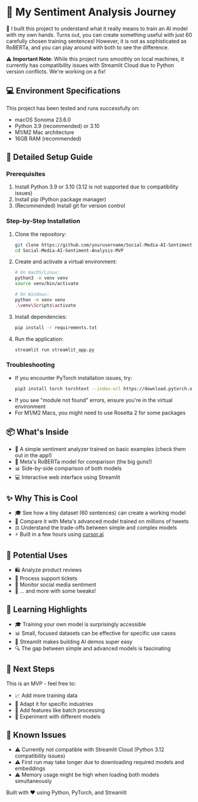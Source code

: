 # 🤖 My Sentiment Analysis Journey

🎯 I built this project to understand what it really means to train an AI model with my own hands. Turns out, you can create something useful with just 60 carefully chosen training sentences! However, it is not as sophisticated as RoBERTa, and you can play around with both to see the difference.

⚠️ **Important Note**: While this project runs smoothly on local machines, it currently has compatibility issues with Streamlit Cloud due to Python version conflicts. We're working on a fix!

## 💻 Environment Specifications
This project has been tested and runs successfully on:
- macOS Sonoma 23.6.0
- Python 3.9 (recommended) or 3.10
- M1/M2 Mac architecture
- 16GB RAM (recommended)

## 🚀 Detailed Setup Guide

### Prerequisites
1. Install Python 3.9 or 3.10 (3.12 is not supported due to compatibility issues)
2. Install pip (Python package manager)
3. (Recommended) Install git for version control

### Step-by-Step Installation
1. Clone the repository:
   ```bash
   git clone https://github.com/yourusername/Social-Media-AI-Sentiment-Analysis-MVP.git
   cd Social-Media-AI-Sentiment-Analysis-MVP
   ```

2. Create and activate a virtual environment:
   ```bash
   # On macOS/Linux:
   python3 -m venv venv
   source venv/bin/activate

   # On Windows:
   python -m venv venv
   .\venv\Scripts\activate
   ```

3. Install dependencies:
   ```bash
   pip install -r requirements.txt
   ```

4. Run the application:
   ```bash
   streamlit run streamlit_app.py
   ```

### Troubleshooting
- If you encounter PyTorch installation issues, try:
  ```bash
  pip3 install torch torchtext --index-url https://download.pytorch.org/whl/cpu
  ```
- If you see "module not found" errors, ensure you're in the virtual environment
- For M1/M2 Macs, you might need to use Rosetta 2 for some packages

## 📦 What's Inside
- 🧠 A simple sentiment analyzer trained on basic examples (check them out in the app!)
- 🚀 Meta's RoBERTa model for comparison (the big guns!)
- 📊 Side-by-side comparison of both models
- 💻 Interactive web interface using Streamlit

## ✨ Why This is Cool
- 🎓 See how a tiny dataset (60 sentences) can create a working model
- 🌟 Compare it with Meta's advanced model trained on millions of tweets
- ⚖️ Understand the trade-offs between simple and complex models
- ⚡ Built in a few hours using [cursor.ai](https://cursor.com)

## 🎯 Potential Uses
- 🛍️ Analyze product reviews
- 🎫 Process support tickets
- 📱 Monitor social media sentiment
- 🔄 ... and more with some tweaks!

## 🚀 Learning Highlights
- 🎓 Training your own model is surprisingly accessible
- 📊 Small, focused datasets can be effective for specific use cases
- 🎨 Streamlit makes building AI demos super easy
- 🔍 The gap between simple and advanced models is fascinating

## 🔮 Next Steps
This is an MVP - feel free to:
- 📈 Add more training data
- 🎯 Adapt it for specific industries
- 🔄 Add features like batch processing
- 🧪 Experiment with different models

## 🐛 Known Issues
- ⚠️ Currently not compatible with Streamlit Cloud (Python 3.12 compatibility issues)
- ⚠️ First run may take longer due to downloading required models and embeddings
- ⚠️ Memory usage might be high when loading both models simultaneously

Built with ❤️ using Python, PyTorch, and Streamlit 
